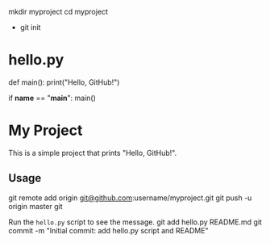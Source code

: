 mkdir myproject
cd myproject
- git init
# hello.py

def main():
    print("Hello, GitHub!")

if __name__ == "__main__":
    main()
# My Project

This is a simple project that prints "Hello, GitHub!".

## Usage
git remote add origin git@github.com:username/myproject.git
git push -u origin master
git

Run the `hello.py` script to see the message.
git add hello.py README.md
git commit -m "Initial commit: add hello.py script and README"
